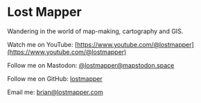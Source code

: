 # Lost Mapper

Wandering in the world of map-making, cartography and GIS.

Watch me on YouTube: [https://www.youtube.com/@lostmapper](https://www.youtube.com/@lostmapper)

Follow me on Mastodon: <a rel="me" href="https://mapstodon.space/@lostmapper">@lostmapper@mapstodon.space</a>

Follow me on GitHub: [lostmapper](https://github.com/lostmapper)

Email me: [brian@lostmapper.com](mailto:brian@lostmapper.com)
